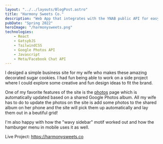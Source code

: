 ```yaml
---
layout: "../../layouts/BlogPost.astro"
title: "Harmony Sweets Co."
description: "Web App that integrates with the YNAB public API for easy currency conversion"
pubDate: "Spring 2022"
heroImage: "/harmonysweets.png"
technologies: 
    - React
    - GatsybJS
    - TailwindCSS
    - Google Photos API
    - Javascript
    - Meta/Facebook Chat API
---
```


I desiged a simple business site for my wife who makes these amazing decorated sugar cookies. I had fun being able to work on a side project where I could explore some creative and fun design ideas to fit the brand.

One of my favorite features of the site is the [photos](https://harmonysweets.co/photos) page which is automatically updated based on a shared Google Photos album. All my wife has to do to update the photos on the site is add some photos to the shared album on her phone and the site will pick them up automatically and lay them out in a beutiful grid!

I'm also happy with how the "wavy sidebar" motif worked out and how the hamburger menu in mobile uses it as well.


Live Project: https://harmonysweets.co